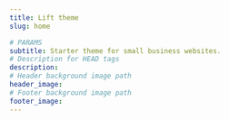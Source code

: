 ```yaml
---
title: Lift theme
slug: home

# PARAMS
subtitle: Starter theme for small business websites.
# Description for HEAD tags
description: 
# Header background image path
header_image: 
# Footer background image path
footer_image: 
---
```

